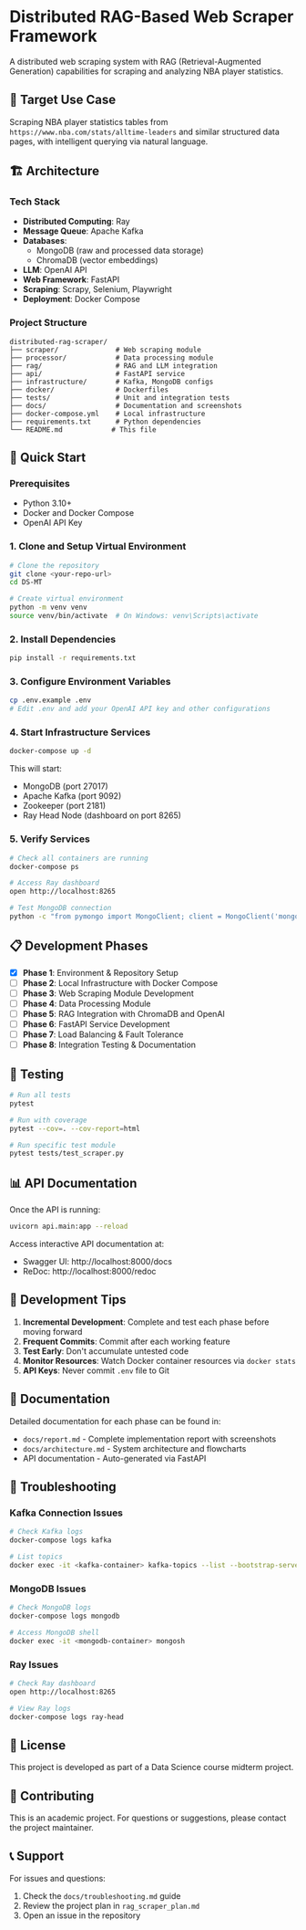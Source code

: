 # Distributed RAG-Based Web Scraper Framework

A distributed web scraping system with RAG (Retrieval-Augmented Generation) capabilities for scraping and analyzing NBA player statistics.

## 🎯 Target Use Case
Scraping NBA player statistics tables from `https://www.nba.com/stats/alltime-leaders` and similar structured data pages, with intelligent querying via natural language.

## 🏗️ Architecture

### Tech Stack
- **Distributed Computing**: Ray
- **Message Queue**: Apache Kafka
- **Databases**: 
  - MongoDB (raw and processed data storage)
  - ChromaDB (vector embeddings)
- **LLM**: OpenAI API
- **Web Framework**: FastAPI
- **Scraping**: Scrapy, Selenium, Playwright
- **Deployment**: Docker Compose

### Project Structure
```
distributed-rag-scraper/
├── scraper/              # Web scraping module
├── processor/            # Data processing module
├── rag/                  # RAG and LLM integration
├── api/                  # FastAPI service
├── infrastructure/       # Kafka, MongoDB configs
├── docker/               # Dockerfiles
├── tests/                # Unit and integration tests
├── docs/                 # Documentation and screenshots
├── docker-compose.yml    # Local infrastructure
├── requirements.txt      # Python dependencies
└── README.md            # This file
```

## 🚀 Quick Start

### Prerequisites
- Python 3.10+
- Docker and Docker Compose
- OpenAI API Key

### 1. Clone and Setup Virtual Environment
```bash
# Clone the repository
git clone <your-repo-url>
cd DS-MT

# Create virtual environment
python -m venv venv
source venv/bin/activate  # On Windows: venv\Scripts\activate
```

### 2. Install Dependencies
```bash
pip install -r requirements.txt
```

### 3. Configure Environment Variables
```bash
cp .env.example .env
# Edit .env and add your OpenAI API key and other configurations
```

### 4. Start Infrastructure Services
```bash
docker-compose up -d
```

This will start:
- MongoDB (port 27017)
- Apache Kafka (port 9092)
- Zookeeper (port 2181)
- Ray Head Node (dashboard on port 8265)

### 5. Verify Services
```bash
# Check all containers are running
docker-compose ps

# Access Ray dashboard
open http://localhost:8265

# Test MongoDB connection
python -c "from pymongo import MongoClient; client = MongoClient('mongodb://localhost:27017/'); print('MongoDB connected:', client.server_info()['version'])"
```

## 📋 Development Phases

- [x] **Phase 1**: Environment & Repository Setup
- [ ] **Phase 2**: Local Infrastructure with Docker Compose
- [ ] **Phase 3**: Web Scraping Module Development
- [ ] **Phase 4**: Data Processing Module
- [ ] **Phase 5**: RAG Integration with ChromaDB and OpenAI
- [ ] **Phase 6**: FastAPI Service Development
- [ ] **Phase 7**: Load Balancing & Fault Tolerance
- [ ] **Phase 8**: Integration Testing & Documentation

## 🧪 Testing

```bash
# Run all tests
pytest

# Run with coverage
pytest --cov=. --cov-report=html

# Run specific test module
pytest tests/test_scraper.py
```

## 📊 API Documentation

Once the API is running:
```bash
uvicorn api.main:app --reload
```

Access interactive API documentation at:
- Swagger UI: http://localhost:8000/docs
- ReDoc: http://localhost:8000/redoc

## 🔧 Development Tips

1. **Incremental Development**: Complete and test each phase before moving forward
2. **Frequent Commits**: Commit after each working feature
3. **Test Early**: Don't accumulate untested code
4. **Monitor Resources**: Watch Docker container resources via `docker stats`
5. **API Keys**: Never commit `.env` file to Git

## 📝 Documentation

Detailed documentation for each phase can be found in:
- `docs/report.md` - Complete implementation report with screenshots
- `docs/architecture.md` - System architecture and flowcharts
- API documentation - Auto-generated via FastAPI

## 🐛 Troubleshooting

### Kafka Connection Issues
```bash
# Check Kafka logs
docker-compose logs kafka

# List topics
docker exec -it <kafka-container> kafka-topics --list --bootstrap-server localhost:9092
```

### MongoDB Issues
```bash
# Check MongoDB logs
docker-compose logs mongodb

# Access MongoDB shell
docker exec -it <mongodb-container> mongosh
```

### Ray Issues
```bash
# Check Ray dashboard
open http://localhost:8265

# View Ray logs
docker-compose logs ray-head
```

## 📄 License

This project is developed as part of a Data Science course midterm project.

## 🤝 Contributing

This is an academic project. For questions or suggestions, please contact the project maintainer.

## 📞 Support

For issues and questions:
1. Check the `docs/troubleshooting.md` guide
2. Review the project plan in `rag_scraper_plan.md`
3. Open an issue in the repository
